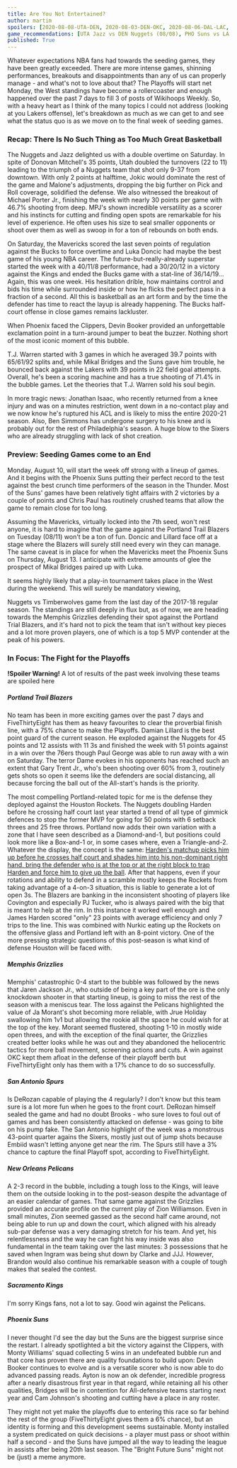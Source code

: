 ```yaml
---
title: Are You Not Entertained?
author: martim
spoilers: [2020-08-08-UTA-DEN, 2020-08-03-DEN-OKC, 2020-08-06-DAL-LAC, 2020-08-09-MIL-DAL, 2020-08-04-PHO-LAC, 2020-08-04-SAC-DAL]
game_recommendations: [UTA Jazz vs DEN Nuggets (08/08), PHO Suns vs LA Clippers (08/04), MIL Bucks vs DAL Mavericks (08/08), DEN Nuggets vs OKC Thunder (08/03)]
published: True
---
```


Whatever expectations NBA fans had towards the seeding games, they have been greatly exceeded. There are more intense games, shinning performances, breakouts and disappointments than any of us can properly manage - and what's not to love about that? The Playoffs will start net Monday, the West standings have become a rollercoaster and enough happened over the past 7 days to fill 3 of posts of Wikihoops Weekly. So, with a heavy heart as I think of the many topics I could not address (looking at you Lakers offense), let's breakdown as much as we can get to and see what the status quo is as we move on to the final week of seeding games.

<!--spoilers-->

### Recap: There Is No Such Thing as Too Much Great Basketball

The Nuggets and Jazz delighted us with a double overtime on Saturday. In spite of Donovan Mitchell's 35 points, Utah doubled the turnovers (22 to 11) leading to the triumph of a Nuggets team that shot only 9-37 from downtown. With only 2 points at halftime, Jokic would dominate the rest of the game and Malone's adjustments, dropping the big further on Pick and Roll coverage, solidified the defense. We also witnessed the breakout of Michael Porter Jr., finishing the week with nearly 30 points per game with 46.7% shooting from deep. MPJ's shown incredible versatility as a scorer and his instincts for cutting and finding open spots are remarkable for his level of experience. He often uses his size to seal smaller opponents or shoot over them as well as swoop in for a ton of rebounds on both ends.

On Saturday, the Mavericks scored the last seven points of regulation against the Bucks to force overtime and Luka Doncic had maybe the best game of his young NBA career. The future-but-really-already superstar started the week with a 40/11/8 performance, had a 30/20/12 in a victory against the Kings and ended the Bucks game with a stat-line of 36/14/19... Again, this was one week. His hesitation drible, how maintains control and bids his time while surrounded inside or how he flicks the perfect pass in a fraction of a second. All this is basketball as an art form and by the time the defender has time to react the layup is already happening. The Bucks half-court offense in close games remains lackluster.

When Phoenix faced the Clippers, Devin Booker provided an unforgettable exclamation point in a turn-around jumper to beat the buzzer. Nothing short of the most iconic moment of this bubble.

T.J. Warren started with 3 games in which he averaged 39.7 points with 65/61/92 splits and, while Mikal Bridges and the Suns gave him trouble, he bounced back against the Lakers with 39 points in 22 field goal attempts. Overall, he's been a scoring machine and has a true shooting of 71.4% in the bubble games. Let the theories that T.J. Warren sold his soul begin.

In more tragic news: Jonathan Isaac, who recently returned from a knee injury and was on a minutes restriction, went down in a no-contact play and we now know he's ruptured his ACL and is likely to miss the entire 2020-21 season. Also, Ben Simmons has undergone surgery to his knee and is probably out for the rest of Philadelphia's season. A huge blow to the Sixers who are already struggling with lack of shot creation.

### Preview: Seeding Games come to an End
 
Monday, August 10, will start the week off strong with a lineup of games. And it begins with the Phoenix Suns putting their perfect record to the test against the best crunch time performers of the season in the Thunder. Most of the Suns' games have been relatively tight affairs with 2 victories by a couple of points and Chris Paul has routinely crushed teams that allow the game to remain close for too long.

Assuming the Mavericks, virtually locked into the 7th seed, won't rest anyone, it is hard to imagine that the game against the Portland Trail Blazers on Tuesday (08/11) won't be a ton of fun. Doncic and Lillard face off at a stage where the Blazers will surely still need every win they can manage. The same caveat is in place for when the Mavericks meet the Phoenix Suns on Thursday, August 13. I anticipate with extreme amounts of glee the prospect of Mikal Bridges paired up with Luka.

It seems highly likely that a play-in tournament takes place in the West during the weekend. This will surely be mandatory viewing,



Nuggets vs Timberwolves game from the last day of the 2017-18 regular season. The standings are still deeply in flux but, as of now, we are heading towards the Memphis Grizzlies defending their spot against the Portland Trial Blazers, and it's hard not to pick the team that isn't without key pieces and a lot more proven players, one of which is a top 5 MVP contender at the peak of his powers.

### In Focus: The Fight for the Playoffs

**!Spoiler Warning!** A lot of results of the past week involving these teams are spoiled here

##### Portland Trail Blazers

No team has been in more exciting games over the past 7 days and FiveThirtyEight has them as heavy favourites to clear the proverbial finish line, with a 75% chance to make the Playoffs. Damian Lillard is the best point guard of the current season. He exploded against the Nuggets for 45 points and 12 assists with 11 3s and finished the week with 51 points against in a win over the 76ers though Paul George was able to run away with a win on Saturday. The terror Dame evokes in his opponents has reached such an extent that Gary Trent Jr., who's been shooting over 60% from 3, routinely gets shots so open it seems like the defenders are social distancing, all because forcing the ball out of the All-start's hands is the priority.

The most compelling Portland-related topic for me is the defense they deployed against the Houston Rockets. The Nuggets doubling Harden before he crossing half court last year started a trend of all type of gimmick defences to stop the former MVP for going for 50 points with 6 setback threes and 25 free throws. Portland now adds their own variation with a zone that I have seen described as a Diamond-and-1, but positions could look more like a Box-and-1 or, in some cases where, even a Triangle-and-2. Whatever the display, the concept is the same: [Harden's matchup picks him up before he crosses half court and shades him into his non-dominant right hand, bring the defender who is at the top or at the right block to trap Harden and force him to give up the ball](https://i.imgur.com/qcAjijc.png). After that happens, even if your rotations and ability to defend in a scramble mostly keeps the Rockets from taking advantage of a 4-on-3 situation, this is liable to generate a lot of open 3s. The Blazers are banking in the inconsistent shooting of players like Covington and especially PJ Tucker, who is always paired with the big that is meant to help at the rim. In this instance it worked well enough and James Harden scored "only" 23 points with average efficiency and only 7 trips to the line. This was combined with Nurkic eating up the Rockets on the offensive glass and Portland left with an 8-point victory. One of the more pressing strategic questions of this post-season is what kind of defense Houston will be faced with.

##### Memphis Grizzlies

Memphis' catastrophic 0-4 start to the bubble was followed by the news that Jaren Jackson Jr., who outside of being a key part of the ore is the only knockdown shooter in that starting lineup, is going to miss the rest of the season with a meniscus tear. The loss against the Pelicans highlighted the value of Ja Morant's shot becoming more reliable, with Jrue Holiday swallowing him 1v1 but allowing the rookie all the space he could wish for at the top of the key. Morant seemed flustered, shooting 1-10 in mostly wide open threes, and with the exception of the final quarter, the Grizzlies created better looks while he was out and they abandoned the heliocentric tactics for more ball movement, screening actions and cuts. A win against OKC kept them afloat in the defense of their playoff berth but FiveThirtyEight only has them with a 17% chance to do so successfully.

##### San Antonio Spurs

Is DeRozan capable of playing the 4 regularly? I don't know but this team sure is a lot more fun when he goes to the front court. DeRozan himself sealed the game and had no doubt Brooks - who sure loves to foul out of games and has been consistently attacked on defense - was going to bite on his pump fake. The San Antonio highlight of the week was a monstrous 43-point quarter agains the Sixers, mostly just out of jump shots because Embiid wasn't letting anyone get near the rim. The Spurs still have a 3% chance to capture the final Playoff spot, according to FiveThirtyEight.

##### New Orleans Pelicans

A 2-3 record in the bubble, including a tough loss to the Kings, will leave them on the outside looking in to the post-season despite the advantage of an easier calendar of games. That same game against the Grizzlies provided an accurate profile on the current play of Zion Williamson. Even in small minutes, Zion seemed gassed as the second half came around, not being able to run up and down the court, which aligned with his already sub-par defense was a very damaging stretch for his team. And yet, his relentlessness and the way he can fight his way inside was also fundamental in the team taking over the last minutes: 3 possessions that he saved when Ingram was being shut down by Clarke and JJJ. However, Brandon would also continue his remarkable season with a couple of tough makes that sealed the contest.

##### Sacramento Kings

I'm sorry Kings fans, not a lot to say. Good win against the Pelicans.

##### Phoenix Suns

I never thought I'd see the day but the Suns are the biggest surprise since the restart. I already spotlighted a bit the victory against the Clippers, with Monty Williams' squad collecting 5 wins in an undefeated bubble run and that core has proven there are quality foundations to build upon: Devin Booker continues to evolve and is a versatile scorer who is now able to do advanced passing reads. Ayton is now an ok defender, incredible progress after a nearly disastrous first year in that regard, while retaining all his other qualities, Bridges will be in contention for All-defensive teams starting next year and Cam Johnson's shooting and cutting have a place in any roster. 

They might not yet make the playoffs due to entering this race so far behind the rest of the group (FiveThirtyEight gives them a 6% chance), but an identity is forming and this development seems sustainable. Monty installed a system predicated on quick decisions - a player must pass or shoot within half a second - and the Suns have jumped all the way to leading the league in assists after being 20th last season. The "Bright Future Suns" might not be (just) a meme anymore.
